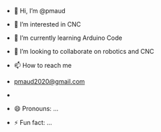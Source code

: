 - 👋 Hi, I’m @pmaud
- 👀 I’m interested in CNC
- 🌱 I’m currently learning Arduino Code
- 💞️ I’m looking to collaborate on robotics and CNC
- 📫 How to reach me
- pmaud2020@gmail.com
  
- 
- 😄 Pronouns: ...
- ⚡ Fun fact: ...

<!---
pmaud/pmaud is a ✨ special ✨ repository because its `README.md` (this file) appears on your GitHub profile.
You can click the Preview link to take a look at your changes.
--->
